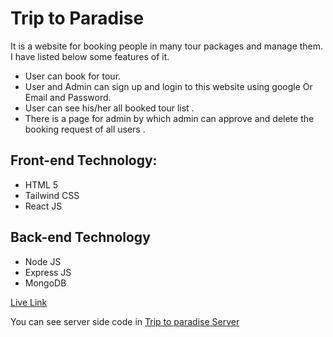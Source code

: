 # Trip to Paradise

It is a website for booking people in many tour packages and manage them. I have listed below some features of it.

- User can book for tour.
- User and Admin can sign up and login to this website using google Or Email and Password.
- User can see his/her all booked tour list .
- There is a page for admin by which admin can approve and delete the booking request of all users .

## Front-end Technology:

- HTML 5
- Tailwind CSS
- React JS

## Back-end Technology

- Node JS
- Express JS
- MongoDB

[Live Link](https://trip-to-paradise-new.web.app/)

You can see server side code in [Trip to paradise Server](https://github.com/DebabrataSaha-570/trip-to-paradise-server)
